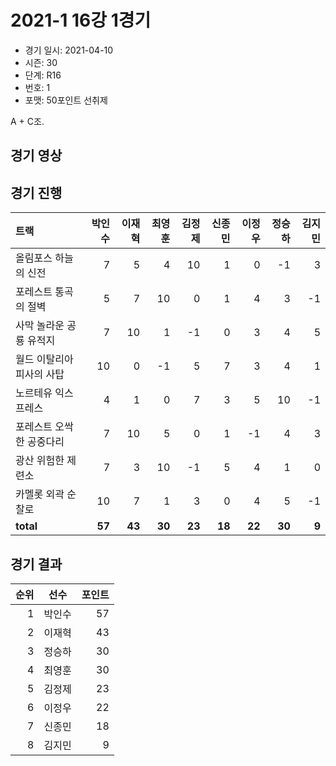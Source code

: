 # 2021-1 16강 1경기

- 경기 일시: 2021-04-10
- 시즌: 30
- 단계: R16
- 번호: 1
- 포맷: 50포인트 선취제



A + C조.

## 경기 영상
## 경기 진행

| 트랙 | 박인수 | 이재혁 | 최영훈 | 김정제 | 신종민 | 이정우 | 정승하 | 김지민 |
|:---|---:|---:|---:|---:|---:|---:|---:|---:|
| 올림포스 하늘의 신전 | 7 | 5 | 4 | 10 | 1 | 0 | -1 | 3 |
| 포레스트 통곡의 절벽 | 5 | 7 | 10 | 0 | 1 | 4 | 3 | -1 |
| 사막 놀라운 공룡 유적지 | 7 | 10 | 1 | -1 | 0 | 3 | 4 | 5 |
| 월드 이탈리아 피사의 사탑 | 10 | 0 | -1 | 5 | 7 | 3 | 4 | 1 |
| 노르테유 익스프레스 | 4 | 1 | 0 | 7 | 3 | 5 | 10 | -1 |
| 포레스트 오싹한 공중다리 | 7 | 10 | 5 | 0 | 1 | -1 | 4 | 3 |
| 광산 위험한 제련소 | 7 | 3 | 10 | -1 | 5 | 4 | 1 | 0 |
| 카멜롯 외곽 순찰로 | 10 | 7 | 1 | 3 | 0 | 4 | 5 | -1 |
| __total__ | __57__ | __43__ | __30__ | __23__ | __18__ | __22__ | __30__ | __9__ |




## 경기 결과

| 순위 | 선수 | 포인트 |
|---:|:---:|---:|
| 1 | 박인수 | 57 |
| 2 | 이재혁 | 43 |
| 3 | 정승하 | 30 |
| 4 | 최영훈 | 30 |
| 5 | 김정제 | 23 |
| 6 | 이정우 | 22 |
| 7 | 신종민 | 18 |
| 8 | 김지민 | 9 |

